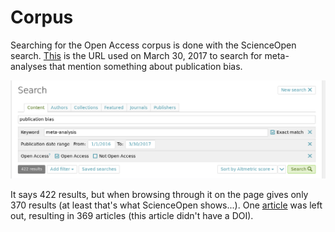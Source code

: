 # Corpus

Searching for the Open Access corpus is done with the ScienceOpen search. [This](https://www.scienceopen.com/search#%7B%22id%22%3A%22%22%2C%22context%22%3Anull%2C%22kind%22%3A77%2C%22order%22%3A0%2C%22orderLowestFirst%22%3Afalse%2C%22query%22%3A%22publication%20bias%22%2C%22filters%22%3A%5B%7B%22kind%22%3A43%2C%22query%22%3A%22meta-analysis%22%2C%22exactMatch%22%3Atrue%7D%2C%7B%22kind%22%3A37%2C%22dateFrom%22%3A1451602800000%2C%22dateTo%22%3A1490911199999%7D%2C%7B%22kind%22%3A84%2C%22openAccess%22%3Atrue%2C%22notOpenAccess%22%3Afalse%7D%5D%7D) is the URL used on March 30, 2017 to search for meta-analyses that mention something about publication bias.

![ScienceOpen search results](figures/search-results.png)

It says 422 results, but when browsing through it on the page gives only 370 results (at least that's what ScienceOpen shows...). One [article](http://www.ncbi.nlm.nih.gov/pmc/articles/5054138) was left out, resulting in 369 articles (this article didn't have a DOI).
